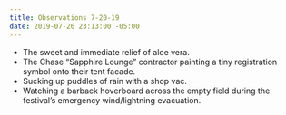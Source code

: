 ```yaml
---
title: Observations 7-20-19
date: 2019-07-26 23:13:00 -05:00
---
```


- The sweet and immediate relief of aloe vera.
- The Chase “Sapphire Lounge” contractor painting a tiny registration symbol onto their tent facade.
- Sucking up puddles of rain with a shop vac.
- Watching a barback hoverboard across the empty field during the festival’s emergency wind/lightning evacuation.